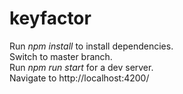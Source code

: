 # keyfactor
Run <i>npm install</i> to install dependencies.<br>
Switch to master branch.<br>
Run <i>npm run start</i> for a dev server.<br>
Navigate to http://localhost:4200/
